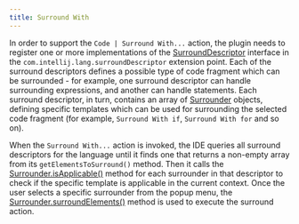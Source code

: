 ```yaml
---
title: Surround With
---
```


In order to support the ```Code | Surround With...``` action, the plugin needs to register one or more implementations of the
[SurroundDescriptor](https://github.com/JetBrains/intellij-community/blob/master/platform/lang-api/src/com/intellij/lang/surroundWith/SurroundDescriptor.java)
interface in the `com.intellij.lang.surroundDescriptor` extension point.
Each of the surround descriptors defines a possible type of code fragment which can be surrounded - for example, one surround descriptor can handle surrounding expressions, and another can handle statements.
Each surround descriptor, in turn, contains an array of
[Surrounder](https://github.com/JetBrains/intellij-community/blob/master/platform/lang-api/src/com/intellij/lang/surroundWith/Surrounder.java)
objects, defining specific templates which can be used for surrounding the selected code fragment (for example, ```Surround With if```, ```Surround With for``` and so on).

When the ```Surround With...``` action is invoked, the IDE queries all surround descriptors for the language until it finds one that returns a non-empty array from its `getElementsToSurround()` method.
Then it calls the
[Surrounder.isApplicable()](https://github.com/JetBrains/intellij-community/blob/master/platform/lang-api/src/com/intellij/lang/surroundWith/Surrounder.java)
method for each surrounder in that descriptor to check if the specific template is applicable in the current context.
Once the user selects a specific surrounder from the popup menu, the
[Surrounder.surroundElements()](https://github.com/JetBrains/intellij-community/blob/master/platform/lang-api/src/com/intellij/lang/surroundWith/Surrounder.java)
method is used to execute the surround action.
